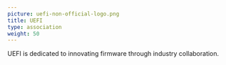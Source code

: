 ```yaml
---
picture: uefi-non-official-logo.png
title: UEFI
type: association
weight: 50
---
```


UEFI is dedicated to innovating firmware through industry collaboration.